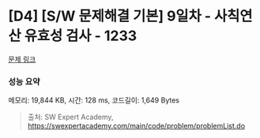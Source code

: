 # [D4] [S/W 문제해결 기본] 9일차 - 사칙연산 유효성 검사 - 1233 

[문제 링크](https://swexpertacademy.com/main/code/problem/problemDetail.do?contestProbId=AV141176AIwCFAYD) 

### 성능 요약

메모리: 19,844 KB, 시간: 128 ms, 코드길이: 1,649 Bytes



> 출처: SW Expert Academy, https://swexpertacademy.com/main/code/problem/problemList.do